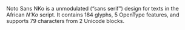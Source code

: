 Noto Sans NKo is a unmodulated (“sans serif”) design for texts in the African _N’Ko_ script. It contains 184 glyphs, 5 OpenType features, and supports 79 characters from 2 Unicode blocks.